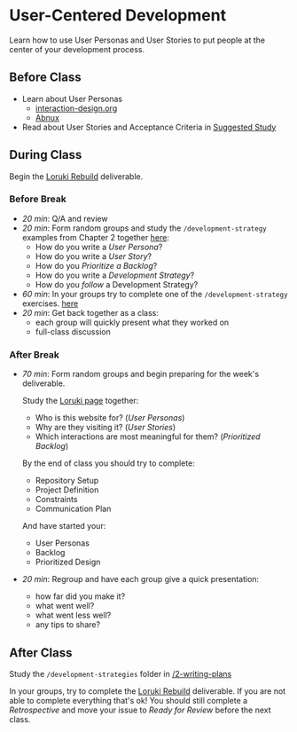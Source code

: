 # User-Centered Development

Learn how to use User Personas and User Stories to put people at the center of
your development process.

## Before Class

- Learn about User Personas
  - [interaction-design.org](https://www.youtube.com/watch?v=XnG4c4gXaQY)
  - [Abnux](https://www.youtube.com/watch?v=GaEdg9zTdB8)
- Read about User Stories and Acceptance Criteria in
  [Suggested Study](../suggested-study.md)

## During Class

Begin the [Loruki Rebuild](../deliverables/loruki-rebuild.md) deliverable.

### Before Break

- _20 min_: Q/A and review
- _20 min_: Form random groups and study the `/development-strategy` examples
  from Chapter 2 together [here](https://github.com/HackYourFutureBelgium/agile-development/tree/master/2-writing-plans/development-strategies/examples/portfolio-card):
  - How do you write a _User Persona_?
  - How do you write a _User Story_?
  - How do you _Prioritize a Backlog_?
  - How do you write a _Development Strategy_?
  - How do you _follow_ a Development Strategy?
- _60 min_: In your groups try to complete one of the `/development-strategy`
  exercises. [here](https://github.com/HackYourFutureBelgium/agile-development/tree/master/2-writing-plans/development-strategies/exercises)
- _20 min_: Get back together as a class:
  - each group will quickly present what they worked on
  - full-class discussion

### After Break

- _70 min_: Form random groups and begin preparing for the week's deliverable.

  Study the [Loruki page](https://zen-carson-c10c9f.netlify.app/) together:

  - Who is this website for? (_User Personas_)
  - Why are they visiting it? (_User Stories_)
  - Which interactions are most meaningful for them? (_Prioritized Backlog_)

  By the end of class you should try to complete:

  - Repository Setup
  - Project Definition
  - Constraints
  - Communication Plan

  And have started your:

  - User Personas
  - Backlog
  - Prioritized Design

- _20 min_: Regroup and have each group give a quick presentation:
  - how far did you make it?
  - what went well?
  - what went less well?
  - any tips to share?

## After Class

Study the `/development-strategies` folder in
[/2-writing-plans](../2-writing-plans)

In your groups, try to complete the
[Loruki Rebuild](../deliverables/loruki-rebuild.md) deliverable. If you are not
able to complete everything that's ok! You should still complete a
_Retrospective_ and move your issue to _Ready for Review_ before the next class.
